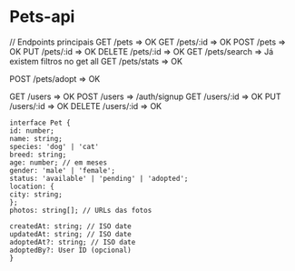 # Pets-api

// Endpoints principais
GET /pets  => OK
GET /pets/:id  => OK
POST /pets  => OK
PUT /pets/:id  => OK
DELETE /pets/:id  => OK
GET /pets/search  => Já existem filtros no get all
GET /pets/stats => OK
  
POST /pets/adopt => OK

GET /users  => OK
POST /users  => /auth/signup
GET /users/:id  => OK
PUT /users/:id  => OK
DELETE /users/:id => OK

```
interface Pet {
id: number;
name: string;
species: 'dog' | 'cat'
breed: string;
age: number; // em meses
gender: 'male' | 'female';
status: 'available' | 'pending' | 'adopted';
location: {
city: string;
};
photos: string[]; // URLs das fotos

createdAt: string; // ISO date
updatedAt: string; // ISO date
adoptedAt?: string; // ISO date
adoptedBy?: User ID (opcional)
}
```